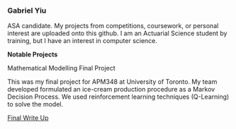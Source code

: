### Gabriel Yiu

ASA candidate. My projects from competitions, coursework, or personal interest are uploaded onto this github.
I am an Actuarial Science student by training, but I have an interest in computer science.

**Notable Projects**

Mathematical Modelling Final Project

This was my final project for APM348 at University of Toronto. My team developed formulated an ice-cream production procedure
as a Markov Decision Process. We used reinforcement learning techniques (Q-Learning) to solve the model.

<a href="gabrielyiu1998/APM348_OR_Proj/APM348Final report - (Jan 13, 2021).pdf"> Final Write Up </a>

